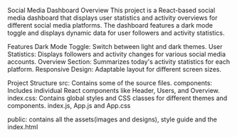 Social Media Dashboard
Overview
This project is a React-based social media dashboard that displays user statistics and activity overviews for different social media platforms. The dashboard features a dark mode toggle and displays dynamic data for user followers and activity statistics.

Features
Dark Mode Toggle: Switch between light and dark themes.
User Statistics: Displays followers and activity changes for various social media accounts.
Overview Section: Summarizes today's activity statistics for each platform.
Responsive Design: Adaptable layout for different screen sizes.

Project Structure
src: Contains some of the source files.
components: Includes individual React components like Header, Users, and Overview.
index.css: Contains global styles and CSS classes for different themes and components.
index.js, App.js and App.css

public: contains all the assets(images and designs), style guide and the index.html